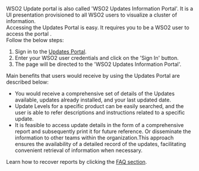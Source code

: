 
WSO2 Update portal is also called 'WSO2 Updates Information Portal'.
It is a UI presentation provisioned to all WSO2 users to visualize a cluster of information.<br>
Accessing the Updates Portal is easy. It requires you to be a WSO2 user to access the portal .<br>
Follow the below steps: <br>
1. Sign in to the [Updates Portal](https://support.wso2.com/). <br>
2. Enter your WSO2 user credentials and click on the 'Sign In' button. <br>
3. The page will be directed to the 'WSO2 Updates Information Portal'.<br>

Main benefits that users would receive by using the Updates Portal are described below:

*   You would receive a comprehensive set of details of the Updates available, updates already installed, and your last updated date. <br>
*   Update Levels for a specific product can be easily searched, and the user is able to refer descriptions and instructions related to a specific update.<br>
*   It is feasible to access update details in the form of a comprehensive report and subsequently print it for future reference. Or disseminate the information to other teams within the organization.This approach ensures the availability of a detailed record of the updates, facilitating convenient retrieval of information when necessary.<br>

Learn how to recover reports by clicking the [FAQ section](../../updates/faq/#how-can-you-print-update-information-by-accessing-the-updates-portal/).